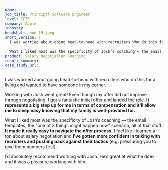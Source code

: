 ```yaml
---
name: 
job_title: Principal Software Engineer
level: ICT5
company: Apple
industry:
headshot: anon_19.jpeg
short_version: |
  I was worried about going head-to-head with recruiters who do this for a living and wanted to have someone in my corner. Even though my offer did not improve through negotiating, **I got a fantastic initial offer and landed the role.**  
   
  What I liked most was the specificity of Josh’s coaching — the email templates, the "one of 3 things might happen now" scenario, all of that stuff. **It made it really easy to navigate the offer process.** I feel like I learned a ton about salary negotiation and I've gotten more confident in talking with recruiters and pushing back against their tactics.
product: Salary Negotiation Coaching
result_summary: 
case_study_url:
---
```

I was worried about going head-to-head with recruiters who do this for a living and wanted to have someone in my corner.

Working with Josh went great! Even though my offer did not improve through negotiating, I got a fantastic initial offer and landed the role. **It represents a big step up for me in terms of compensation and it'll allow me to sleep easy knowing that my family is well-provided for.**

What I liked most was the specificity of Josh’s coaching — the email templates, the "one of 3 things might happen now" scenario, all of that stuff. **It made it really easy to navigate the offer process.** I feel like I learned a ton about salary negotiation and **I've gotten more confident in talking with recruiters and pushing back against their tactics** (e.g. pressuring you to give them numbers first).

I’d absolutely recommend working with Josh. He’s great at what he does and it was a pleasure working with him.